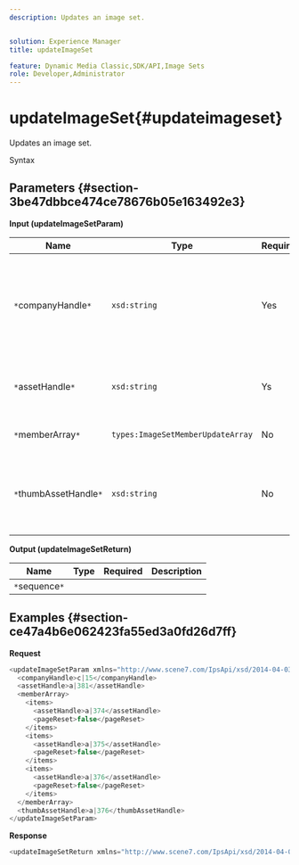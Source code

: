 ```yaml
---
description: Updates an image set.


solution: Experience Manager
title: updateImageSet

feature: Dynamic Media Classic,SDK/API,Image Sets
role: Developer,Administrator
---
```


# updateImageSet{#updateimageset}

Updates an image set.

 Syntax 

## Parameters {#section-3be47dbbce474ce78676b05e163492e3}

**Input (updateImageSetParam)** 

|  Name  | Type  | Required  | Description  |
|---|---|---|---|
|  `*`companyHandle`*`  | `xsd:string`  | Yes  | The handle to the company that contains the image set you want to modify.  |
|  `*`assetHandle`*`  | `xsd:string`  | Ys  | The handle to the image set you want to modify.  |
|  `*`memberArray`*`  | `types:ImageSetMemberUpdateArray`  | No  | Resets image set members.  |
|  `*`thumbAssetHandle`*`  | `xsd:string`  | No  | The handle of the asset that acts as the thumbnail for the image set.  |

**Output (updateImageSetReturn)**

|  Name  | Type  | Required  | Description  |
|---|---|---|---|
|  `*`sequence`*`  |  |  |  |

## Examples {#section-ce47a4b6e062423fa55ed3a0fd26d7ff}

**Request** 

```java
<updateImageSetParam xmlns="http://www.scene7.com/IpsApi/xsd/2014-04-03"> 
  <companyHandle>c|15</companyHandle> 
  <assetHandle>a|381</assetHandle> 
  <memberArray> 
    <items> 
      <assetHandle>a|374</assetHandle> 
      <pageReset>false</pageReset> 
    </items> 
    <items> 
      <assetHandle>a|375</assetHandle> 
      <pageReset>false</pageReset> 
    </items> 
    <items> 
      <assetHandle>a|376</assetHandle> 
      <pageReset>false</pageReset> 
    </items> 
  </memberArray> 
  <thumbAssetHandle>a|376</thumbAssetHandle> 
</updateImageSetParam>
```

**Response** 

```java
<updateImageSetReturn xmlns="http://www.scene7.com/IpsApi/xsd/2014-04-03"/>
```

